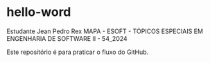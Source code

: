 # hello-word
Estudante Jean Pedro Rex
MAPA - ESOFT - TÓPICOS ESPECIAIS EM ENGENHARIA DE SOFTWARE II - 54_2024

Este repositório é para praticar o fluxo do GitHub.
